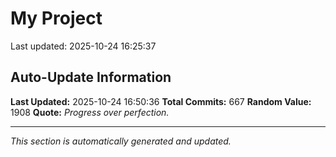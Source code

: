 # My Project


Last updated: 2025-10-24 16:25:37


































































































































































































































































































































































































































































































































































































































































































































































































































































































































































































































































































## Auto-Update Information

**Last Updated:** 2025-10-24 16:50:36
**Total Commits:** 667
**Random Value:** 1908
**Quote:** _Progress over perfection._

---
_This section is automatically generated and updated._